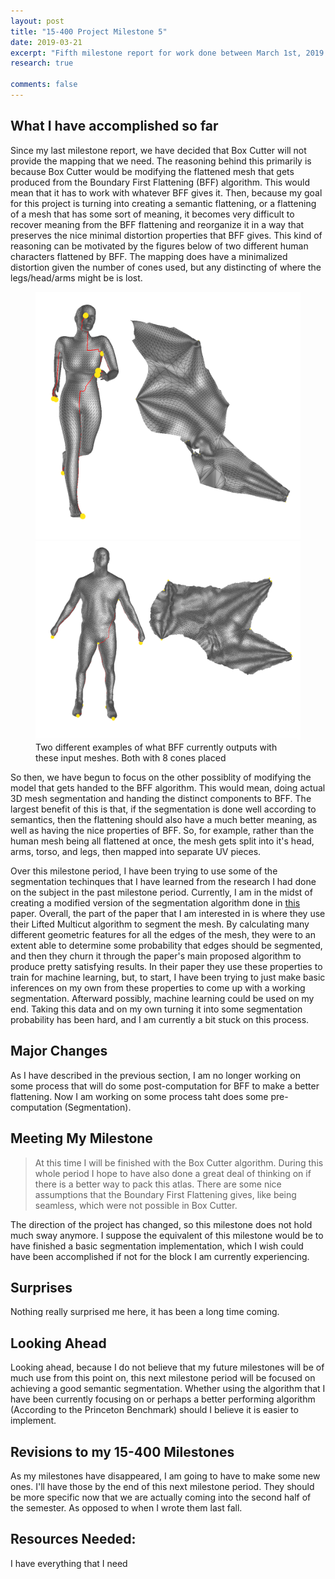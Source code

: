 ```yaml
---
layout: post
title: "15-400 Project Milestone 5"
date: 2019-03-21
excerpt: "Fifth milestone report for work done between March 1st, 2019 and March 22nd, 2019"
research: true

comments: false
---
```


## What I have accomplished so far

Since my last milestone report, we have decided that Box Cutter will not provide the mapping that we need. The reasoning behind this primarily is because Box Cutter would be modifying the flattened mesh that gets produced from the Boundary First Flattening (BFF) algorithm. This would mean that it has to work with whatever BFF gives it. Then, because my goal for this project is turning into creating a semantic flattening, or a flattening of a mesh that has some sort of meaning, it becomes very difficult to recover meaning from the BFF flattening and reorganize it in a way that preserves the nice minimal distortion properties that BFF gives. This kind of reasoning can be motivated by the figures below of two different human characters flattened by BFF. The mapping does have a minimalized distortion given the number of cones used, but any distincting of where the legs/head/arms might be is lost.  

<figure class="half">
  <a href="/assets/img/research/BFF_LadyRunning.png"><img src="/assets/img/research/BFF_LadyRunning.png"></a>
  <a href="/assets/img/research/BFF_Dude.png"><img src="/assets/img/research/BFF_Dude.png"></a>
  <figcaption>Two different examples of what BFF currently outputs with these input meshes. Both with 8 cones placed</figcaption>
</figure>

So then, we have begun to focus on the other possiblity of modifying the model that gets handed to the BFF algorithm. This would mean, doing actual 3D mesh segmentation and handing the distinct components to BFF. The largest benefit of this is that, if the segmentation is done well according to semantics, then the flattening should also have a much better meaning, as well as having the nice properties of BFF. So, for example, rather than the human mesh being all flattened at once, the mesh gets split into it's head, arms, torso, and legs, then mapped into separate UV pieces. 

Over this milestone period, I have been trying to use some of the segmentation techinques that I have learned from the research I had done on the subject in the past milestone period. Currently, I am in the midst of creating a modified version of the segmentation algorithm done in [this](https://arxiv.org/pdf/1505.06973.pdf) paper. Overall, the part of the paper that I am interested in is where they use their Lifted Multicut algorithm to segment the mesh. By calculating many different geometric features for all the edges of the mesh, they were to an extent able to determine some probability that edges should be segmented, and then they churn it through the paper's main proposed algorithm to produce pretty satisfying results. In their paper they use these properties to train for machine learning, but, to start, I have been trying to just make basic inferences on my own from these properties to come up with a working segmentation. Afterward possibly, machine learning could be used on my end. Taking this data and on my own turning it into some segmentation probability has been hard, and I am currently a bit stuck on this process. 

## Major Changes

As I have described in the previous section, I am no longer working on some process that will do some post-computation for BFF to make a better flattening. Now I am working on some process taht does some pre-computation (Segmentation).  

## Meeting My Milestone

> At this time I will be finished with the Box Cutter algorithm. During this whole period I hope to have also done a great deal of thinking on if there is a better way to pack this atlas. There are some nice assumptions that the Boundary First Flattening gives, like being seamless, which were not possible in Box Cutter.

The direction of the project has changed, so this milestone does not hold much sway anymore. I suppose the equivalent of this milestone would be to have finished a basic segmentation implementation, which I wish could have been accomplished if not for the block I am currently experiencing. 

## Surprises

Nothing really surprised me here, it has been a long time coming.

## Looking Ahead

Looking ahead, because I do not believe that my future milestones will be of much use from this point on, this next milestone period will be focused on achieving a good semantic segmentation. Whether using the algorithm that I have been currently focusing on or perhaps a better performing algorithm (According to the Princeton Benchmark) should I believe it is easier to implement. 

## Revisions to my 15-400 Milestones

As my milestones have disappeared, I am going to have to make some new ones. I'll have those by the end of this next milestone period. They should be more specific now that we are actually coming into the second half of the semester. As opposed to when I wrote them last fall.

## Resources Needed:
I have everything that I need
